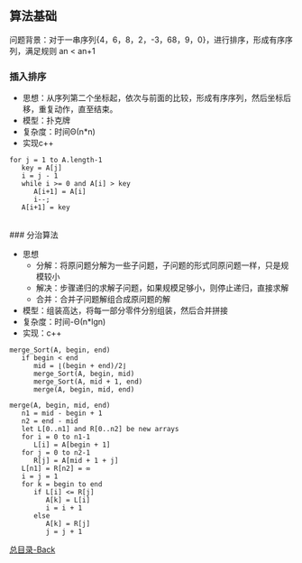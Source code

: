 ## 算法基础

问题背景：对于一串序列{4，6，8，2，-3，68，9，0}，进行排序，形成有序序列，满足规则 an < an+1

### 插入排序

* 思想：从序列第二个坐标起，依次与前面的比较，形成有序序列，然后坐标后移，重复动作，直至结束。
* 模型：扑克牌
* 复杂度：时间Θ(n*n)
* 实现c++
```
for j = 1 to A.length-1
   key = A[j]
   i = j - 1
   while i >= 0 and A[i] > key
      A[i+1] = A[i]
      i--;
   A[i+1] = key
```

<br>
### 分治算法

* 思想
  * 分解：将原问题分解为一些子问题，子问题的形式同原问题一样，只是规模较小
  * 解决：步骤递归的求解子问题，如果规模足够小，则停止递归，直接求解
  * 合并：合并子问题解组合成原问题的解
* 模型：组装高达，将每一部分零件分别组装，然后合并拼接
* 复杂度：时间-Θ(n*lgn)
* 实现：c++
```
merge_Sort(A, begin, end)
   if begin < end
      mid = ⌊(begin + end)/2⌋
      merge_Sort(A, begin, mid)
      merge_Sort(A, mid + 1, end)
      merge(A, begin, mid, end)
      
merge(A, begin, mid, end)
   n1 = mid - begin + 1
   n2 = end - mid
   let L[0..n1] and R[0..n2] be new arrays
   for i = 0 to n1-1
      L[i] = A[begin + 1]
   for j = 0 to n2-1
      R[j] = A[mid + 1 + j]
   L[n1] = R[n2] = ∞
   i = j = 1
   for k = begin to end
      if L[i] <= R[j]
         A[k] = L[i]
         i = i + 1
      else
         A[k] = R[j]
         j = j + 1
```

[总目录-Back](https://github.com/DjSasadvs/Data-Algorithm/blob/master/README.md)
